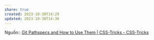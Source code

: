 ```yaml
---
share: true
created: 2023-10-30T14:29
updated: 2023-10-30T14:30
---
```

Nguồn:: [Git Pathspecs and How to Use Them | CSS-Tricks - CSS-Tricks](https://css-tricks.com/git-pathspecs-and-how-to-use-them/)
